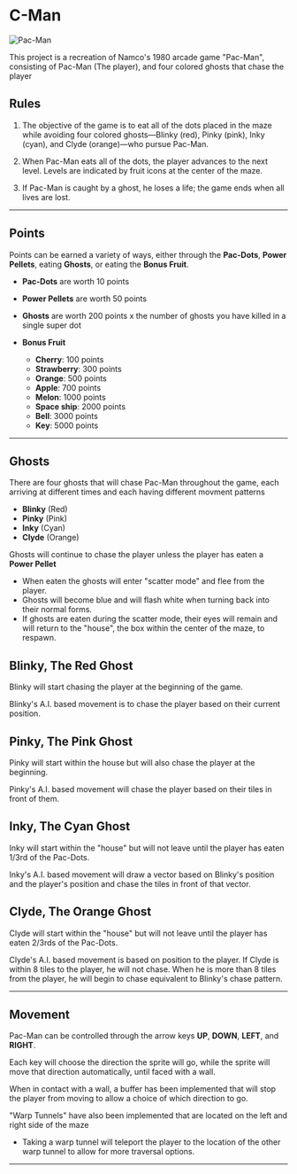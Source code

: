 # C-Man

![Pac-Man](https://coagulopath.com/wp-content/uploads/2023/08/pokemon.jpg)

This project is a recreation of Namco's 1980 arcade game "Pac-Man", consisting of Pac-Man (The player), and four colored ghosts that chase the player

## Rules
1. The objective of the game is to eat all of the dots placed in the maze while avoiding four colored ghosts—Blinky (red), Pinky (pink), Inky (cyan), and Clyde (orange)—who pursue Pac-Man.

2. When Pac-Man eats all of the dots, the player advances to the next level. Levels are indicated by fruit icons at the center of the maze.

3. If Pac-Man is caught by a ghost, he loses a life; the game ends when all lives are lost.

---------------------------------------------------------------------------------------------------------------------------------------------------------------------------------

## Points
Points can be earned a variety of ways, either through the **Pac-Dots**, **Power Pellets**, eating **Ghosts**, or eating the **Bonus Fruit**. 

* **Pac-Dots** are worth 10 points

* **Power Pellets** are worth 50 points

* **Ghosts** are worth 200 points x the number of ghosts you have killed in a single super dot

* **Bonus Fruit**
    - **Cherry**: 100 points
    - **Strawberry**: 300 points
    - **Orange**: 500 points
    - **Apple**: 700 points
    - **Melon**: 1000 points
    - **Space ship**: 2000 points
    - **Bell**: 3000 points
    - **Key**: 5000 points

---------------------------------------------------------------------------------------------------------------------------------------------------------------------------------

## Ghosts

There are four ghosts that will chase Pac-Man throughout the game, each arriving at different times and each having different movment patterns

- **Blinky** (Red)
- **Pinky** (Pink)
- **Inky** (Cyan)
- **Clyde** (Orange)


Ghosts will continue to chase the player unless the player has eaten a **Power Pellet**
- When eaten the ghosts will enter "scatter mode" and flee from the player.
- Ghosts will become blue and will flash white when turning back into their normal forms.
- If ghosts are eaten during the scatter mode, their eyes will remain and will return to the "house", the box within the center of the maze, to respawn.

## Blinky, The Red Ghost

Blinky will start chasing the player at the beginning of the game.

Blinky's A.I. based movement is to chase the player based on their current position.



## Pinky, The Pink Ghost

Pinky will start within the house but will also chase the player at the beginning.

Pinky's A.I. based movement will chase the player based on their tiles in front of them.



## Inky, The Cyan Ghost

Inky will start within the "house" but will not leave until the player has eaten 1/3rd of the Pac-Dots.

Inky's A.I. based movement will draw a vector based on Blinky's position and the player's position and chase the tiles in front of that vector.



## Clyde, The Orange Ghost

Clyde will start within the "house" but will not leave until the player has eaten 2/3rds of the Pac-Dots.

Clyde's A.I. based movement is based on position to the player. If Clyde is within 8 tiles to the player, he will not chase. When he is more than 8 tiles from the player, he will begin to chase equivalent to Blinky's chase pattern.

---------------------------------------------------------------------------------------------------------------------------------------------------------------------------------

## Movement

Pac-Man can be controlled through the arrow keys **UP**, **DOWN**, **LEFT**, and **RIGHT**.

Each key will choose the direction the sprite will go, while the sprite will move that direction automatically, until faced with a wall.

When in contact with a wall, a buffer has been implemented that will stop the player from moving to allow a choice of which direction to go.

"Warp Tunnels" have also been implemented that are located on the left and right side of the maze
- Taking a warp tunnel will teleport the player to the location of the other warp tunnel to allow for more traversal options.

---------------------------------------------------------------------------------------------------------------------------------------------------------------------------------

